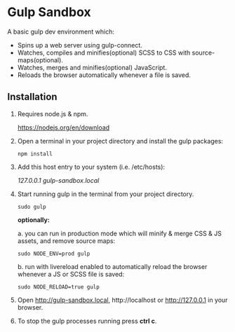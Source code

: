 # Gulp Sandbox
A basic gulp dev environment which:
* Spins up a web server using gulp-connect.
* Watches, compiles and minifies(optional) SCSS to CSS with source-maps(optional).
* Watches, merges and minifies(optional) JavaScript.
* Reloads the browser automatically whenever a file is saved.

## Installation
1. Requires node.js & npm.

   https://nodejs.org/en/download

2. Open a terminal in your project directory and install the gulp packages:

    `npm install`

3. Add this host entry to your system (i.e. /etc/hosts):

   *127.0.0.1 gulp-sandbox.local*

4. Start running gulp in the terminal from your project directory.

   `sudo gulp`

   **optionally:**

   a. you can run in production mode which will minify & merge CSS & JS assets, and remove source maps:

   `sudo NODE_ENV=prod gulp`

   b. run with livereload enabled to automatically reload the browser whenever a JS or SCSS file is saved:

   `sudo NODE_RELOAD=true gulp`


5. Open http://gulp-sandbox.local, http://localhost or http://127.0.0.1 in your browser.


6. To stop the gulp processes running press **ctrl c**.
